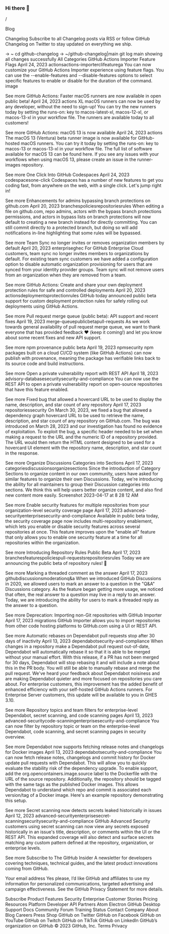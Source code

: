 ### Hi there 👋

<!--
**hlogybffffv/hlogybffffv** is a ✨ _special_ ✨ repository because its `README.md` (this file) appears on your GitHub profile.

Here are some ideas to get you started:

- 🔭 I’m currently working on ...
- 🌱 I’m currently learning ...
- 👯 I’m looking to collaborate on ...
- 🤔 I’m looking for help with ...
- 💬 Ask me about ...
- 📫 How to reach me: ...
- 😄 Pronouns: ...
- ⚡ Fun fact: ...
-->/
Blog

Changelog
Subscribe to all Changelog posts via RSS or follow GitHub Changelog on Twitter to stay updated on everything we ship.

→ ~ cd github-changelog
→ ~/github-changelog|main git log main
showing all changes successfully
All Categories
GitHub Actions Importer Feature Flags
April 24, 2023
actionsactions-importerclifeaturega
You can now customize your GitHub Actions Importer experience using feature flags. You can use the --enable-features and --disable-features options to select specific features to enable or disable for the duration of the command.
image

See more 
GitHub Actions: Faster macOS runners are now available in open public beta!
April 24, 2023
actions
XL macOS runners can now be used by any developer, without the need to sign-up! You can try the new runners today by setting the runs-on: key to macos-latest-xl, macos-12-xl, or macos-13-xl in your workflow file. The runners are available today to all customers!

See more 
GitHub Actions: macOS 13 is now available
April 24, 2023
actions
The macOS 13 (Ventura) beta runner image is now available for GitHub-hosted macOS runners. You can try it today by setting the runs-on: key to macos-13 or macos-13-xl in your workflow file. The full list of software available for macOS 13 can be found here. If you see any issues with your workflows when using macOS 13, please create an issue in the runner-images repository.

See more 
One Click Into GitHub Codespaces
April 24, 2023
codespacesone-click
Codespaces has a number of new features to get you coding fast, from anywhere on the web, with a single click. Let's jump right in!

See more 
Enhancements for admins bypassing branch protections on github.com
April 20, 2023
branchespoliciesrepositoriesrules
When editing a file on github.com, repo admins, actors with the bypass branch protections permissions, and actors in bypass lists on branch protections will now default to creating a new branch instead for directly committing. You can still commit directly to a protected branch, but doing so will add notifications in-line highlighting that some rules will be bypassed.

See more 
Team Sync no longer invites or removes organization members by default
April 20, 2023
enterpriseghec
For GitHub Enterprise Cloud customers, team sync no longer invites members to organizations by default. For existing team sync customers we have added a configuration option to disable automatic organization provisioning for users that are synced from your identity provider groups. Team sync will not remove users from an organization when they are removed from a team.

See more 
GitHub Actions: Create and share your own deployment protection rules for safe and controlled deployments
April 20, 2023
actionsdeploymentsprotectionrules
GitHub today announced public beta support for custom deployment protection rules for safely rolling out deployments using GitHub Actions.

See more 
Pull request merge queue (public beta): API support and recent fixes
April 19, 2023
merge-queuepublicbetapull-requests
As we work towards general availability of pull request merge queue, we want to thank everyone that has provided feedback ❤ (keep it coming!) and let you know about some recent fixes and new API support.

See more 
npm provenance public beta
April 19, 2023
npmsecurity
npm packages built on a cloud CI/CD system (like GitHub Actions) can now publish with provenance, meaning the package has verifiable links back to its source code and build instructions.

See more 
Open a private vulnerability report with REST API
April 18, 2023
advisory-databasesecuritysecurity-and-compliance
You can now use the REST API to open a private vulnerability report on open-source repositories that have this feature enabled.

See more 
Fixed bug that allowed a hovercard URL to be used to display the name, description, and star count of any repository
April 17, 2023
repositoriessecurity
On March 30, 2023, we fixed a bug that allowed a dependency graph hovercard URL to be used to retrieve the name, description, and star count of any repository on GitHub.com. The bug was introduced on March 28, 2023 and our investigation has found no evidence of exploitation. To exploit the bug, a specific header needed to be set when making a request to the URL and the numeric ID of a repository provided. The URL would then return the HTML content designed to be used for a hovercard UI element with the repository name, description, and star count in the response.

See more 
Organize Discussions Categories into Sections
April 17, 2023
categoriesdiscussionsorganizesections
Since the introduction of Category Sections to organize content in our own community, users have asked for similar features to organize their own Discussions. Today, we're introducing the ability for all maintainers to group their Discussion categories into sections. We think this will help users better organize content, and also find new content more easily.
Screenshot 2023-04-17 at 8 28 12 AM

See more 
Enable security features for multiple repositories from your organization-level security coverage page
April 17, 2023
advanced-securityenterprisesecurity-and-compliance
Available in public beta today, the security coverage page now includes multi-repository enablement, which lets you enable or disable security features across several repositories at once. This feature improves upon the "enable all" feature that only allows you to enable one security feature at a time for all repositories within the organization.

See more 
Introducing Repository Rules Public Beta
April 17, 2023
branchesfeaturespoliciespull-requestsrepositoriesrules
Today we are announcing the public beta of repository rules! 🎉

See more 
Marking a threaded comment as the answer
April 17, 2023
githubdiscussionsmoderationq&a
When we introduced GitHub Discussions in 2020, we allowed users to mark an answer to a question in the "Q&A" Discussions category. As the feature began getting more usage, we noticed that often, the real answer to a question may live in a reply to an answer. Today, we are introducing the ability for users to mark a threaded reply as the answer to a question.

See more 
Deprecation: Importing non-Git repositories with GitHub Importer
April 17, 2023
migrations
GitHub Importer allows you to import repositories from other code hosting platforms to GitHub.com using a UI or REST API.

See more 
Automatic rebases on Dependabot pull requests stop after 30 days of inactivity
April 13, 2023
dependabotsecurity-and-compliance
When changes in a repository make a Dependabot pull request out-of-date, Dependabot will automatically rebase it so that it is able to be merged without your manual effort. With this release, if a PR has not been merged for 30 days, Dependabot will stop rebasing it and will include a note about this in the PR body. You will still be able to manually rebase and merge the pull request. We've heard your feedback about Dependabot noisiness and are making Dependabot quieter and more focused on repositories you care about. For enterprise customers, this improvement has the added benefit of enhanced efficiency with your self-hosted GitHub Actions runners. For Enterprise Server customers, this update will be available to you in GHES 3.10.

See more 
Repository topics and team filters for enterprise-level Dependabot, secret scanning, and code scanning pages
April 13, 2023
advanced-securitycode-scanningenterprisesecurity-and-compliance
You can now filter by repository topic or team on the enterprise-level Dependabot, code scanning, and secret scanning pages in security overview.

See more 
Dependabot now supports fetching release notes and changelogs for Docker images
April 13, 2023
dependabotsecurity-and-compliance
You can now fetch release notes, changelogs and commit history for Docker update pull requests with Dependabot. This will allow you to quickly evaluate the stability risk of the dependency upgrade. To enable support, add the org.opencontainers.image.source label to the Dockerfile with the URL of the source repository. Additionally, the repository should be tagged with the same tags as the published Docker images. This allows Dependabot to understand which repo and commit is associated each version/tag of a Docker image. Here's an example repository demonstrating this setup.

See more 
Secret scanning now detects secrets leaked historically in issues
April 12, 2023
advanced-securityenterprisesecret-scanningsecuritysecurity-and-compliance
GitHub Advanced Security customers using secret scanning can now view any secrets exposed historically in an issue's title, description, or comments within the UI or the REST API. This expanded coverage will also detect and surface secrets matching any custom pattern defined at the repository, organization, or enterprise levels.

See more 
Subscribe to The GitHub Insider
A newsletter for developers covering techniques, technical guides, and the latest product innovations coming from GitHub.

Your email address
Yes please, I’d like GitHub and affiliates to use my information for personalized communications, targeted advertising and campaign effectiveness. See the GitHub Privacy Statement for more details.

Subscribe
Product
Features
Security
Enterprise
Customer Stories
Pricing
Resources
Platform
Developer API
Partners
Atom
Electron
GitHub Desktop
Support
Docs
Community Forum
Training
Status
Contact
Company
About
Blog
Careers
Press
Shop
GitHub on Twitter
GitHub on Facebook
GitHub on YouTube
GitHub on Twitch
GitHub on TikTok
GitHub on LinkedIn
GitHub’s organization on GitHub
© 2023 GitHub, Inc.
Terms
Privacy
